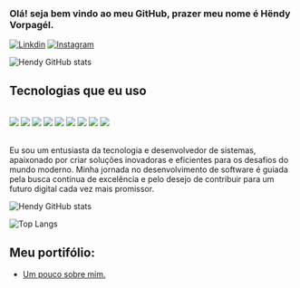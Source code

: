 ### Olá! seja bem vindo ao meu GitHub, prazer meu nome é Hëndy Vorpagél.


[![Linkdin](https://img.shields.io/badge/LinkedIn-0077B5?style=for-the-badge&logo=linkedin&logoColor=white)](https://www.linkedin.com/in/h%C3%ABndy-vorpag%C3%A9l/)
[![Instagram](https://img.shields.io/badge/Instagram-E4405F?style=for-the-badge&logo=instagram&logoColor=white)](https://www.instagram.com/hendy_vorpagel/)


![Hendy GitHub stats](https://github-readme-stats.vercel.app/api?username=Hendy17&show_icons=true&bg_color=00000000)


## Tecnologias que eu uso

<div style="display: inline_block"><br/>
  <img align="center alt="html5 src="https://img.shields.io/badge/HTML5-E34F26?style=for-the-badge&logo=html5&logoColor=white"/>
  <img align="center alt="html5 src="https://img.shields.io/badge/CSS3-1572B6?style=for-the-badge&logo=css3&logoColor=white"/>
  <img align="center alt="html5 src="https://img.shields.io/badge/JavaScript-323330?style=for-the-badge&logo=javascript&logoColor=F7DF1E"/>
  <img align="center alt="html5 src="https://img.shields.io/badge/Node.js-43853D?style=for-the-badge&logo=node.js&logoColor=white"/>
  <img align="center alt="html5 src="https://img.shields.io/badge/React-20232A?style=for-the-badge&logo=react&logoColor=61DAFB"/>
  <img align="center alt="html5 src="https://img.shields.io/badge/TypeScript-007ACC?style=for-the-badge&logo=typescript&logoColor=white"/>
  <img align="center alt="html5 src="https://img.shields.io/badge/Flutter-02569B?style=for-the-badge&logo=flutter&logoColor=white"/>
  <img align="center alt="html5 src="https://img.shields.io/badge/PostgreSQL-316192?style=for-the-badge&logo=postgresql&logoColor=white"/>
  <img align="center alt="html5 src="https://img.shields.io/badge/Express.js-404D59?style=for-the-badge"/>
</div><br/>

Eu sou um entusiasta da tecnologia e desenvolvedor de sistemas, apaixonado por criar soluções inovadoras e eficientes para os desafios do mundo moderno. Minha jornada no desenvolvimento de software é guiada pela busca contínua de excelência e pelo desejo de contribuir para um futuro digital cada vez mais promissor.


![Hendy GitHub stats](https://github-readme-stats.vercel.app/api?username=Hendy17&show_icons=true&bg_color=00000000)

![Top Langs](https://github-readme-stats.vercel.app/api/top-langs/?username=Hendy17&langs_count=8)

## Meu portifólio:
- [Um pouco sobre mim.](https://dulcet-scone-46762b.netlify.app/)
